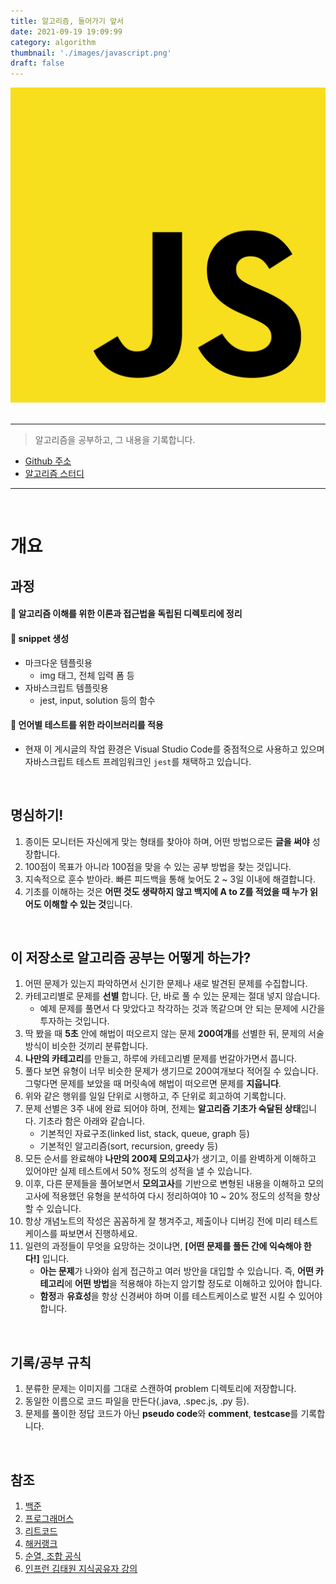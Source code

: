 ```yaml
---
title: 알고리즘, 들어가기 앞서
date: 2021-09-19 19:09:99
category: algorithm
thumbnail: './images/javascript.png'
draft: false
---
```


<div align='center'>

<img src='./images/javascript.png' width='600'/>

</div>

<br>
<hr>

> 알고리즘을 공부하고, 그 내용을 기록합니다.

- [Github 주소](https://github.com/InSeong-So/Algorithm)
- [알고리즘 스터디](https://github.com/SISALGO)

<hr>
<br>

# 개요
## 과정
#### :book: 알고리즘 이해를 위한 이론과 접근법을 독립된 디렉토리에 정리
#### :book: snippet 생성
- 마크다운 템플릿용
  - img 태그, 전체 입력 폼 등
- 자바스크립트 템플릿용
  - jest, input, solution 등의 함수
#### :book: 언어별 테스트를 위한 라이브러리를 적용
- 현재 이 게시글의 작업 환경은 Visual Studio Code를 중점적으로 사용하고 있으며 자바스크립트 테스트 프레임워크인 `jest`를 채택하고 있습니다.

<br>

## 명심하기!
1. 종이든 모니터든 자신에게 맞는 형태를 찾아야 하며, 어떤 방법으로든 **글을 써야** 성장합니다.
2. 100점이 목표가 아니라 100점을 맞을 수 있는 공부 방법을 찾는 것입니다.
3. 지속적으로 훈수 받아라. 빠른 피드백을 통해 늦어도 2 ~ 3일 이내에 해결합니다.
4. 기초를 이해하는 것은 **어떤 것도 생략하지 않고 백지에 A to Z를 적었을 때 누가 읽어도 이해할 수 있는 것**입니다.

<br>

## 이 저장소로 알고리즘 공부는 어떻게 하는가?
1. 어떤 문제가 있는지 파악하면서 신기한 문제나 새로 발견된 문제를 수집합니다.
3. 카테고리별로 문제를 **선별** 합니다. 단, 바로 풀 수 있는 문제는 절대 넣지 않습니다.
   - 예제 문제를 풀면서 다 맞았다고 착각하는 것과 똑같으며 안 되는 문제에 시간을 투자하는 것입니다.
5. 딱 봤을 때 **5초** 안에 해법이 떠오르지 않는 문제 **200여개**를 선별한 뒤, 문제의 서술 방식이 비슷한 것끼리 분류합니다.
6. **나만의 카테고리**를 만들고, 하루에 카테고리별 문제를 번갈아가면서 풉니다.
7. 풀다 보면 유형이 너무 비슷한 문제가 생기므로 200여개보다 적어질 수 있습니다. 그렇다면 문제를 보았을 때 머릿속에 해법이 떠오르면 문제를 **지웁니다**.
8. 위와 같은 행위를 일일 단위로 시행하고, 주 단위로 회고하여 기록합니다.
9. 문제 선별은 3주 내에 완료 되어야 하며, 전제는 **알고리즘 기초가 숙달된 상태**입니다. 기초라 함은 아래와 같습니다.
    - 기본적인 자료구조(linked list, stack, queue, graph 등)
    - 기본적인 알고리즘(sort, recursion, greedy 등)
10. 모든 순서를 완료해야 **나만의 200제 모의고사**가 생기고, 이를 완벽하게 이해하고 있어야만 실제 테스트에서 50% 정도의 성적을 낼 수 있습니다.
11. 이후, 다른 문제들을 풀어보면서 **모의고사**를 기반으로 변형된 내용을 이해하고 모의고사에 적용했던 유형을 분석하여 다시 정리하여야 10 ~ 20% 정도의 성적을 향상할 수 있습니다.
12. 항상 개념노트의 작성은 꼼꼼하게 잘 챙겨주고, 제출이나 디버깅 전에 미리 테스트케이스를 짜보면서 진행하세요.
13. 일련의 과정들이 무엇을 요망하는 것이냐면, **[어떤 문제를 풀든 간에 익숙해야 한다!]** 입니다.
    - **아는 문제**가 나와야 쉽게 접근하고 여러 방안을 대입할 수 있습니다. 즉, **어떤 카테고리**에 **어떤 방법**을 적용해야 하는지 암기할 정도로 이해하고 있어야 합니다.
    - **함정**과 **유효성**을 항상 신경써야 하며 이를 테스트케이스로 발전 시킬 수 있어야 합니다.

<br>

## 기록/공부 규칙
1. 분류한 문제는 이미지를 그대로 스캔하여 problem 디렉토리에 저장합니다.
2. 동일한 이름으로 코드 파일을 만든다(.java, .spec.js, .py 등).
3. 문제를 풀이한 정답 코드가 아닌 **pseudo code**와 **comment**, **testcase**를 기록합니다.

<br>

## 참조
1. [백준](https://www.acmicpc.net/)
2. [프로그래머스](https://programmers.co.kr/)
4. [리트코드](https://leetcode.com/)
5. [해커랭크](https://www.hackerrank.com/)
6. [순열, 조합 공식](https://coding-factory.tistory.com/606)
3. [인프런 김태원 지식공유자 강의](https://www.inflearn.com/course/%EC%9E%90%EB%B0%94%EC%8A%A4%ED%81%AC%EB%A6%BD%ED%8A%B8-%EC%95%8C%EA%B3%A0%EB%A6%AC%EC%A6%98-%EB%AC%B8%EC%A0%9C%ED%92%80%EC%9D%B4)